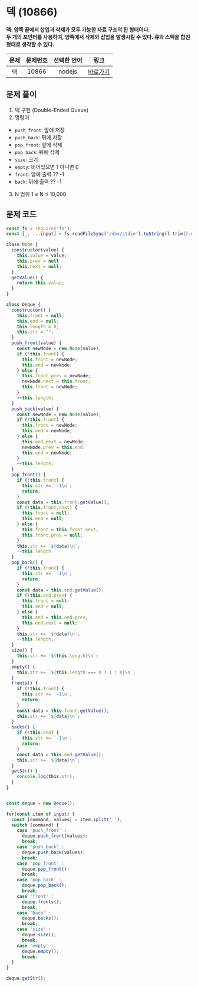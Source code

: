 # 덱 (10866)
**덱: 양쪽 끝에서 삽입과 삭제가 모두 가능한 자료 구조의 한 형태이다.   
두 개의 포인터를 사용하여, 양쪽에서 삭제와 삽입을 발생시킬 수 있다. 큐와 스택을 합친 형태로 생각할 수 있다.**

|문제|문제번호|선택한 언어|링크|
|:---:|:---:|:---:|:---:|
|덱|10866|nodejs|[바로가기](https://www.acmicpc.net/problem/10866)|

## 문제 풀이
1. 덱 구현 (Double-Ended Queue)
2. 명령어
  - `push_front`: 앞에 저장
  - `push_back`:  뒤에 저장
  - `pop_front`:  앞에 삭제
  - `pop_back`:  뒤에 삭제
  - `size`:  크기
  - `empty`:  비어있으면 1 아니면 0
  - `front`: 앞에 출력 ?? -1
  - `back`:  뒤에 출력 ?? -1
3. N 범위 1 ≤ N ≤ 10,000

## 문제 코드

```javascript
const fs = require('fs');
const [_, ...input] = fs.readFileSync('/dev/stdin').toString().trim().split('\n');

class Node {
  constructor(value) {
    this.value = value;
    this.prev = null
    this.next = null;
  }
  getValue() {
    return this.value;
  }
}

class Deque {
  constructor() {
    this.front = null;
    this.end = null;
    this.length = 0;
    this.str = "";
  }
  push_front(value) {
    const newNode = new Node(value);
    if (!this.front) {
      this.front = newNode;
      this.end = newNode;
    } else {
      this.front.prev = newNode;
      newNode.next = this.front;
      this.front = newNode;
    }
    ++this.length;
  }
  push_back(value) {
    const newNode = new Node(value);
    if (!this.front) {
      this.front = newNode;
      this.end = newNode;
    } else {
      this.end.next = newNode;
      newNode.prev = this.end;
      this.end = newNode;
    }
    ++this.length;
  }
  pop_front() {
    if (!this.front) {
      this.str += `-1\n`;
      return;
    }
    const data = this.front.getValue();
    if (!this.front.next) {
      this.front = null;
      this.end = null;
    } else {
      this.front = this.front.next;
      this.front.prev = null;
    }
    this.str += `${data}\n`;
    --this.length
  }
  pop_back() {
    if (!this.front) {
      this.str += `-1\n`;
      return;
    }
    const data = this.end.getValue();
    if (!this.end.prev) {
      this.front = null;
      this.end = null;
    } else {
      this.end = this.end.prev;
      this.end.next = null;
    }
    this.str += `${data}\n`;
    --this.length;
  }
  size() {
    this.str += `${this.length}\n`;
  }
  empty() {
    this.str += `${this.length === 0 ? 1 : 0}\n`;
  }
  fronts() {
    if (!this.front) {
      this.str += `-1\n`;
      return;
    }
    const data = this.front.getValue();
    this.str += `${data}\n`;
  }
  backs() {
    if (!this.end) {
      this.str += `-1\n`;
      return;
    }
    const data = this.end.getValue();
    this.str += `${data}\n`;
  }
  getStr() {
    console.log(this.str);
  }
}


const deque = new Deque();

for(const item of input) {
  const [command, values] = item.split(' ');
  switch (command) {
    case 'push_front' :
      deque.push_front(values);
      break;
    case 'push_back' :
      deque.push_back(values);
      break;
    case 'pop_front' :
      deque.pop_front();
      break;
    case 'pop_back' :
      deque.pop_back();
      break;
    case 'front' :
      deque.fronts();
      break;
    case 'back' :
      deque.backs();
      break;
    case 'size' :
      deque.size();
      break;
    case 'empty' :
      deque.empty();
      break;
  }
}

deque.getStr();
```